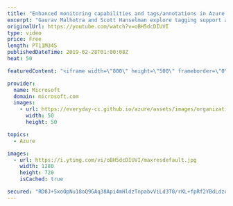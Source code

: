 ```yaml
---
title: "Enhanced monitoring capabilities and tags/annotations in Azure Data Factory | Azure Friday"
excerpt: "Gaurav Malhotra and Scott Hanselman explore tagging support and enhanced monitoring capabilities, including dashboards and improved debugging support in Azure Data Factory. Data integration is complex and the ability to monitor your data factory pipelines is a key requirement for dev ops personnel inside"
originalUrl: https://youtube.com/watch?v=oBH5dcDIUVI
type: video
price: Free
length: PT11M34S
publishedDateTime: 2019-02-28T01:00:08Z
heat: 50

featuredContent: "<iframe width=\"800\" height=\"500\" frameborder=\"0\" src=\"https://www.youtube.com/embed/oBH5dcDIUVI\" allow=\"accelerometer; autoplay; encrypted-media; gyroscope; picture-in-picture\" allowfullscreen></iframe>"

provider:
  name: Microsoft
  domain: microsoft.com
  images:
    - url: https://everyday-cc.github.io/azure/assets/images/organizations/microsoft.com-50x50.jpg
      width: 50
      height: 50

topics:
  - Azure

images:
  - url: https://i.ytimg.com/vi/oBH5dcDIUVI/maxresdefault.jpg
    width: 1280
    height: 720
    isCached: true

secured: "RD8J+5xoOpNu18oQ9GAq38Api4mHldzTnpabvViLd3T0/rKL+fpRf2YBdLdzoK9cpuS9kUfo8Qm0MJsmFS07ACMQkeSKaQwtXNPMye68c3uiyDIZMKASwkdh/9A7d/6EimRaSK9NDSlXtTgLTnqdOHldr5tVbrYBZ670cB21AzoiNpWy2EDHGk7vx8hntnGxmypkVthUvNSauzYchBgaB5jYK51TKKQYR5mJdT4AXiYbZa9RFs+bw7y2WyZB+oVk12r7F4cdjbKlSaHd/BUV1z/6ibfuqp/2DcpM0Wof7QOHTwO2GPvU95eop/evz7u3lmjD0oh0wtubqlEoa0Ma/TwvgDOVrdf/rUSwxwAYP5dLIdEK2CM3/1j495IIZGBjxjxNPEBQYIps8IJI0s++UGMnZFbtviazyiticSeAxgw=;3NV/WAID9le+zXEd+NK/kg=="
---
```


